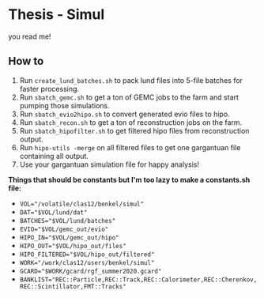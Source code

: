# Thesis - Simul
you read me!

## How to
1. Run `create_lund_batches.sh` to pack lund files into 5-file batches for faster processing.
2. Run `sbatch_gemc.sh` to get a ton of GEMC jobs to the farm and start pumping those simulations.
3. Run `sbatch_evio2hipo.sh` to convert generated evio files to hipo.
4. Run `sbatch_recon.sh` to get a ton of reconstruction jobs on the farm.
5. Run `sbatch_hipofilter.sh` to get filtered hipo files from reconstruction output.
6. Run `hipo-utils -merge` on all filtered files to get one gargantuan file containing all output.
7. Use your gargantuan simulation file for happy analysis!

**Things that should be constants but I'm too lazy to make a constants.sh file:**
* `VOL="/volatile/clas12/benkel/simul"`
* `DAT="$VOL/lund/dat"`
* `BATCHES="$VOL/lund/batches"`
* `EVIO="$VOL/gemc_out/evio"`
* `HIPO_IN="$VOL/gemc_out/hipo"`
* `HIPO_OUT="$VOL/hipo_out/files"`
* `HIPO_FILTERED="$VOL/hipo_out/filtered"`
* `WORK="/work/clas12/users/benkel/simul"`
* `GCARD="$WORK/gcard/rgf_summer2020.gcard"`
* `BANKLIST="REC::Particle,REC::Track,REC::Calorimeter,REC::Cherenkov,REC::Scintillator,FMT::Tracks"`
